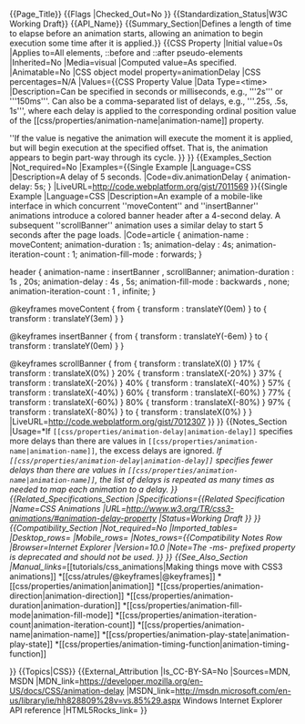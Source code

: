 {{Page_Title}}
{{Flags
|Checked_Out=No
}}
{{Standardization_Status|W3C Working Draft}}
{{API_Name}}
{{Summary_Section|Defines a length of time to elapse before an animation starts, allowing an animation to begin execution some time after it is applied.}}
{{CSS Property
|Initial value=0s
|Applies to=All elements, &#58;&#58;before and &#58;&#58;after pseudo-elements
|Inherited=No
|Media=visual
|Computed value=As specified.
|Animatable=No
|CSS object model property=animationDelay
|CSS percentages=N/A
|Values={{CSS Property Value
|Data Type=&#60;time&#62;
|Description=Can be specified in seconds or milliseconds, e.g., '''2s''' or '''150ms'''. Can also be a comma-separated list of delays, e.g., '''.25s, .5s, 1s''', where each delay is applied to the corresponding ordinal position value of the [[css/properties/animation-name|animation-name]] property.

''If the value is negative the animation will execute the moment it is applied, but will begin execution at the specified offset. That is, the animation appears to begin part-way through its cycle.
}}
}}
{{Examples_Section
|Not_required=No
|Examples={{Single Example
|Language=CSS
|Description=A delay of 5 seconds.
|Code=div.animationDelay {
    animation-delay: 5s;
}
|LiveURL=http://code.webplatform.org/gist/7011569
}}{{Single Example
|Language=CSS
|Description=An example of a mobile-like interface in which concurrent ''moveContent'' and ''insertBanner'' animations introduce a colored banner header after a 4-second delay. A subsequent ''scrollBanner'' animation uses a similar delay to start 5 seconds after the page loads.
|Code=article {
    animation-name : moveContent;
    animation-duration : 1s;
    animation-delay : 4s;
    animation-iteration-count : 1;
    animation-fill-mode : forwards;
}

header {
    animation-name : insertBanner , scrollBanner;
    animation-duration : 1s , 20s;
    animation-delay : 4s , 5s;
    animation-fill-mode : backwards , none;
    animation-iteration-count : 1 , infinite;
}


@keyframes moveContent {
    from { transform : translateY(0em) }
    to   { transform : translateY(3em) }
}

@keyframes insertBanner {
    from { transform : translateY(-6em) }
    to   { transform : translateY(0em) }
}

@keyframes scrollBanner {
    from { transform : translateX(0) }
    17%  { transform : translateX(0%) }
    20%  { transform : translateX(-20%) }
    37%  { transform : translateX(-20%) }
    40%  { transform : translateX(-40%) }
    57%  { transform : translateX(-40%) }
    60%  { transform : translateX(-60%) }
    77%  { transform : translateX(-60%) }
    80%  { transform : translateX(-80%) }
    97%  { transform : translateX(-80%) }
    to   { transform : translateX(0%) }
}
|LiveURL=http://code.webplatform.org/gist/7012307
}}
}}
{{Notes_Section
|Usage=*If <code>[[css/properties/animation-delay|animation-delay]]</code> specifies more delays than there are values in <code>[[css/properties/animation-name|animation-name]]</code>, the excess delays are ignored.
*If <code>[[css/properties/animation-delay|animation-delay]]</code> specifies fewer delays than there are values in <code>[[css/properties/animation-name|animation-name]]</code>, the list of delays is repeated as many times as needed to map each animation to a delay.
}}
{{Related_Specifications_Section
|Specifications={{Related Specification
|Name=CSS Animations
|URL=http://www.w3.org/TR/css3-animations/#animation-delay-property
|Status=Working Draft
}}
}}
{{Compatibility_Section
|Not_required=No
|Imported_tables=
|Desktop_rows=
|Mobile_rows=
|Notes_rows={{Compatibility Notes Row
|Browser=Internet Explorer
|Version=10.0
|Note=The -ms- prefixed property is deprecated and should not be used.
}}
}}
{{See_Also_Section
|Manual_links=*[[tutorials/css_animations|Making things move with CSS3 animations]]
*[[css/atrules/@keyframes|@keyframes]]
*[[css/properties/animation|animation]]
*[[css/properties/animation-direction|animation-direction]]
*[[css/properties/animation-duration|animation-duration]]
*[[css/properties/animation-fill-mode|animation-fill-mode]]
*[[css/properties/animation-iteration-count|animation-iteration-count]]
*[[css/properties/animation-name|animation-name]]
*[[css/properties/animation-play-state|animation-play-state]]
*[[css/properties/animation-timing-function|animation-timing-function]]

}}
{{Topics|CSS}}
{{External_Attribution
|Is_CC-BY-SA=No
|Sources=MDN, MSDN
|MDN_link=https://developer.mozilla.org/en-US/docs/CSS/animation-delay
|MSDN_link=http://msdn.microsoft.com/en-us/library/ie/hh828809%28v=vs.85%29.aspx Windows Internet Explorer API reference
|HTML5Rocks_link=
}}